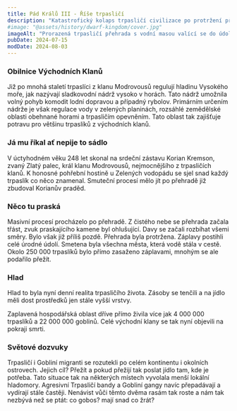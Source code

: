 ```yaml
---
title: Pád Králů III - Říše trpasličí
description: "Katastrofický kolaps trpasličí civilizace po protržení přehrady Vysokého moře a následný hladomor ve Východních klanech"
#image: "@assets/history/dwarf-kingdom/cover.jpg"
imageAlt: "Prorazená trpasličí přehrada s vodní masou valící se do údolí"
pubDate: 2024-07-15
modDate: 2024-08-03
---
```

### Obilnice Východních Klanů

Již po mnohá staletí trpaslíci z klanu Modrovousů regulují hladinu Vysokého moře, jak nazývají sladkovodní nádrž vysoko v horách. Tato nádrž umožnila volný pohyb komodit lodní dopravou a případný rybolov. Primárním určením nádrže je však regulace vody v zelených planinách, rozsáhlé zemědělské oblasti obehnané horami a trpasličím opevněním. Tato oblast tak zajišťuje potravu pro většinu trpaslíků z východních klanů.

### Já mu říkal ať nepije to sádlo

V úctyhodném věku 248 let skonal na srdeční zástavu Korian Kremson, zvaný Zlatý palec, král klanu Modrovousů, nejmocnějšího z trpasličích klanů. K honosné pohřební hostině u Zelených vodopádu se sjel snad každý trpaslík co něco znamenal. Smuteční procesí mělo jít po přehradě již zbudoval Korianův praděd.

### Něco tu praská

Masivní procesí procházelo po přehradě. Z čistého nebe se přehrada začala třást, zvuk praskajícího kamene byl ohlušující. Davy se začali rozbíhat všemi směry. Bylo však již příliš pozdě. Přehrada byla protržena. Záplavy postihli celé úrodné údolí. Smetena byla všechna města, která vodě stála v cestě. Okolo 250 000 trpaslíků bylo přímo zasaženo záplavami, mnohým se ale podařilo přežít.

### Hlad

Hlad to byla nyní denní realita trpasličího života. Zásoby se tenčili a na jídlo měli dost prostředků jen stále vyšší vrstvy.

Zaplavená hospodářská oblast dříve přímo živila více jak 4 000 000 trpaslíků a 22 000 000 goblinů. Celé východní klany se tak nyní objevili na pokraji smrti.

### Světové dozvuky

Trpasličí i Gobliní migranti se rozutekli po celém kontinentu i okolních ostrovech. Jejich cíl? Přežít a pokud přežijí tak poslat jídlo tam, kde je potřeba. Tato situace tak na některých místech vyvolala menší lokální hladomory. Agresivní Trpasličí bandy a Gobliní gangy navíc přepadávají a vydírají stále častěji. Nenávist vůči těmto dvěma rasám tak roste a nám tak nezbývá než se ptát: co gobos? mají snad co žrát?
